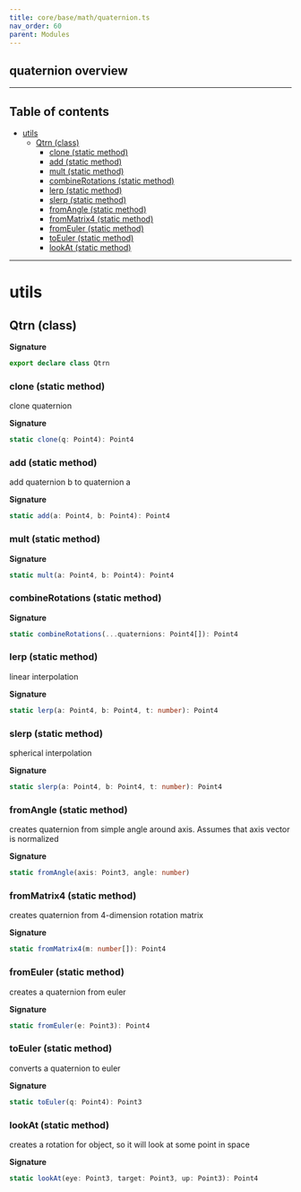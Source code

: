 ```yaml
---
title: core/base/math/quaternion.ts
nav_order: 60
parent: Modules
---
```


## quaternion overview

---

<h2 class="text-delta">Table of contents</h2>

- [utils](#utils)
  - [Qtrn (class)](#qtrn-class)
    - [clone (static method)](#clone-static-method)
    - [add (static method)](#add-static-method)
    - [mult (static method)](#mult-static-method)
    - [combineRotations (static method)](#combinerotations-static-method)
    - [lerp (static method)](#lerp-static-method)
    - [slerp (static method)](#slerp-static-method)
    - [fromAngle (static method)](#fromangle-static-method)
    - [fromMatrix4 (static method)](#frommatrix4-static-method)
    - [fromEuler (static method)](#fromeuler-static-method)
    - [toEuler (static method)](#toeuler-static-method)
    - [lookAt (static method)](#lookat-static-method)

---

# utils

## Qtrn (class)

**Signature**

```ts
export declare class Qtrn
```

### clone (static method)

clone quaternion

**Signature**

```ts
static clone(q: Point4): Point4
```

### add (static method)

add quaternion b to quaternion a

**Signature**

```ts
static add(a: Point4, b: Point4): Point4
```

### mult (static method)

**Signature**

```ts
static mult(a: Point4, b: Point4): Point4
```

### combineRotations (static method)

**Signature**

```ts
static combineRotations(...quaternions: Point4[]): Point4
```

### lerp (static method)

linear interpolation

**Signature**

```ts
static lerp(a: Point4, b: Point4, t: number): Point4
```

### slerp (static method)

spherical interpolation

**Signature**

```ts
static slerp(a: Point4, b: Point4, t: number): Point4
```

### fromAngle (static method)

creates quaternion from simple angle around axis. Assumes that axis vector is normalized

**Signature**

```ts
static fromAngle(axis: Point3, angle: number)
```

### fromMatrix4 (static method)

creates quaternion from 4-dimension rotation matrix

**Signature**

```ts
static fromMatrix4(m: number[]): Point4
```

### fromEuler (static method)

creates a quaternion from euler

**Signature**

```ts
static fromEuler(e: Point3): Point4
```

### toEuler (static method)

converts a quaternion to euler

**Signature**

```ts
static toEuler(q: Point4): Point3
```

### lookAt (static method)

creates a rotation for object, so it will look at some point in space

**Signature**

```ts
static lookAt(eye: Point3, target: Point3, up: Point3): Point4
```
